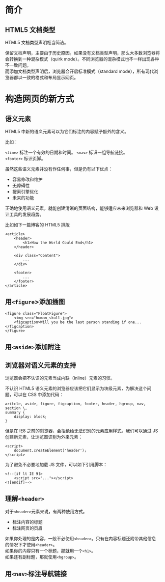 # 简介

## HTML5 文档类型

HTML5 文档类型声明相当简洁。<!DOCTYPE html>  

保留文档声明，主要由于历史原因。如果没有文档类型声明，那么大多数浏览器将会转换到一种混杂模式（quirk mode）。不同浏览器的混杂模式也不一样出现各种不一致问题。  
而添加文档类型声明后，浏览器会开启标准模式（standard mode），所有现代浏览器都以一致的格式和布局显示网页。

# 构造网页的新方式

## 语义元素

HTML5 中新的语义元素可以为它们标注的内容赋予额外的含义。  

比如：  

`<time>` 标注一个有效的日期和时间。
`<nav>` 标识一组导航链接。  
`<footer>` 标识页脚。

虽然这些语义元素并没有作任何事，但是仍有以下优点：

- 容易修改和维护
- 无障碍性
- 搜索引擎优化
- 未来的功能

正确地使用语义元素，就能创建清晰的页面结构，能够适应未来浏览器和 Web 设计工具的发展趋势。

比如如下一篇博客的 HTML5 排版

```
<article>
    <header>
        <h1>How the World Could End</h1>
    </header>
    
    <div class="Content">
        ...
    </div>
    
    <footer>
        ...
    </footer>
</article>
```

## 用`<figure`>添加插图

```
<figure class="FloatFigure">
    <img src="human_skull.jpg">
    <figcaption>Will you be the last person standing if one...</figcaption>
</figure>
```

## 用`<aside>`添加附注

## 浏览器对语义元素的支持

浏览器会把不认识的元素当成内联（inline）元素的习惯。  

不认识 HTML5 语义元素的浏览器应该把它们显示为块级元素，为解决这个问题，可以在 CSS 中添加代码：

```
aritcle, aside, figure, figcaption, footer, header, hgroup, nav, section \,
summary {
    display: block;
}
```
但是在 IE8 之前的浏览器，会拒绝给无法识别的元素应用样式。我们可以通过 JS 创建新元素，让浏览器识别为外来元素：

```
<script>
    document.createElement('header');
</script>
```

为了避免不必要地加载 JS 文件，可以如下引用脚本：

```
<!--[if lt IE 9]>
    <script src="..."></script>
<![endif]-->
```
## 理解`<header>`

对于`<header>`元素来说，有两种使用方式。

- 标注内容的标题
- 标注网页的页眉

如果你处理的是内容，一般不必使用`<header>`。只有在内容标题还附带其他信息的情况下才使用`<header>`。    
如果你的内容只有一个标题，那就用一个`<h1>`。  
如果还有副标题，那就使用`<hgroup>`。  

## 用`<nav>`标注导航链接


